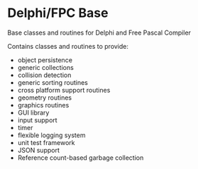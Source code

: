Delphi/FPC Base
===============

Base classes and routines for Delphi and Free Pascal Compiler

Contains classes and routines to provide:
 * object persistence
 * generic collections
 * collision detection
 * generic sorting routines
 * cross platform support routines
 * geometry routines
 * graphics routines
 * GUI library
 * input support
 * timer
 * flexible logging system
 * unit test framework
 * JSON support
 * Reference count-based garbage collection